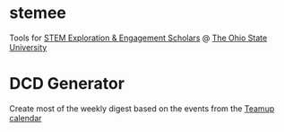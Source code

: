 # stemee
Tools for [STEM Exploration &amp; Engagement Scholars](http://honors-scholars.osu.edu) @ [The Ohio State University](https://www.osu.edu/)

# DCD Generator
Create most of the weekly digest based on the events from the [Teamup calendar](https://teamup.com/kse89a84dcb543ed5e)
